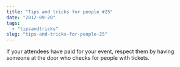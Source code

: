 ```yaml
---
title: "Tips and tricks for people #25"
date: "2012-09-20"
tags: 
  - "tipsandtricks"
slug: "tips-and-tricks-for-people-25"
---
```


If your attendees have paid for your event, respect them by having someone at the door who checks for people with tickets.
